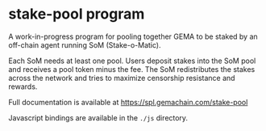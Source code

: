 # stake-pool program

A work-in-progress program for pooling together GEMA to be staked by an off-chain
agent running SoM (Stake-o-Matic).

Each SoM needs at least one pool.  Users deposit stakes into the SoM pool
and receives a pool token minus the fee.  The SoM redistributes the stakes
across the network and tries to maximize censorship resistance and rewards.

Full documentation is available at https://spl.gemachain.com/stake-pool

Javascript bindings are available in the `./js` directory.
